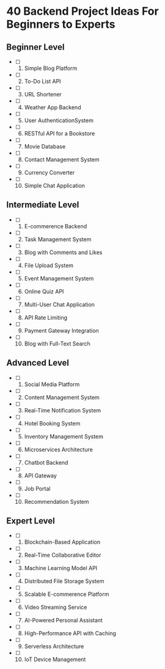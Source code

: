 # 40 Backend Project Ideas For Beginners to Experts

## Beginner Level
- [ ] 1. Simple Blog Platform
- [ ] 2. To-Do List API
- [ ] 3. URL Shortener
- [ ] 4. Weather App Backend
- [ ] 5. User AuthenticationSystem
- [ ] 6. RESTful API for a Bookstore
- [ ] 7. Movie Database
- [ ] 8. Contact Management System
- [ ] 9. Currency Converter
- [ ] 10. Simple Chat Application

## Intermediate Level
- [ ] 1. E-commerence Backend
- [ ] 2. Task Management System
- [ ] 3. Blog with Comments and Likes
- [ ] 4. File Upload System
- [ ] 5. Event Management System
- [ ] 6. Online Quiz API
- [ ] 7. Multi-User Chat Application
- [ ] 8. API Rate Limiting
- [ ] 9. Payment Gateway Integration
- [ ] 10. Blog with Full-Text Search

## Advanced Level
- [ ] 1. Social Media Platform
- [ ] 2. Content Management System
- [ ] 3. Real-Time Notification System
- [ ] 4. Hotel Booking System
- [ ] 5. Inventory Management System
- [ ] 6. Microservices Architecture
- [ ] 7. Chatbot Backend
- [ ] 8. API Gateway
- [ ] 9. Job Portal
- [ ] 10. Recommendation System

## Expert Level
- [ ] 1. Blockchain-Based Application
- [ ] 2. Real-Time Collaborative Editor
- [ ] 3. Machine Learning Model API
- [ ] 4. Distributed File Storage System
- [ ] 5. Scalable E-commerence Platform
- [ ] 6. Video Streaming Service
- [ ] 7. AI-Powered Personal Assistant
- [ ] 8. High-Performance API with Caching
- [ ] 9. Serverless Architecture
- [ ] 10. IoT Device Management